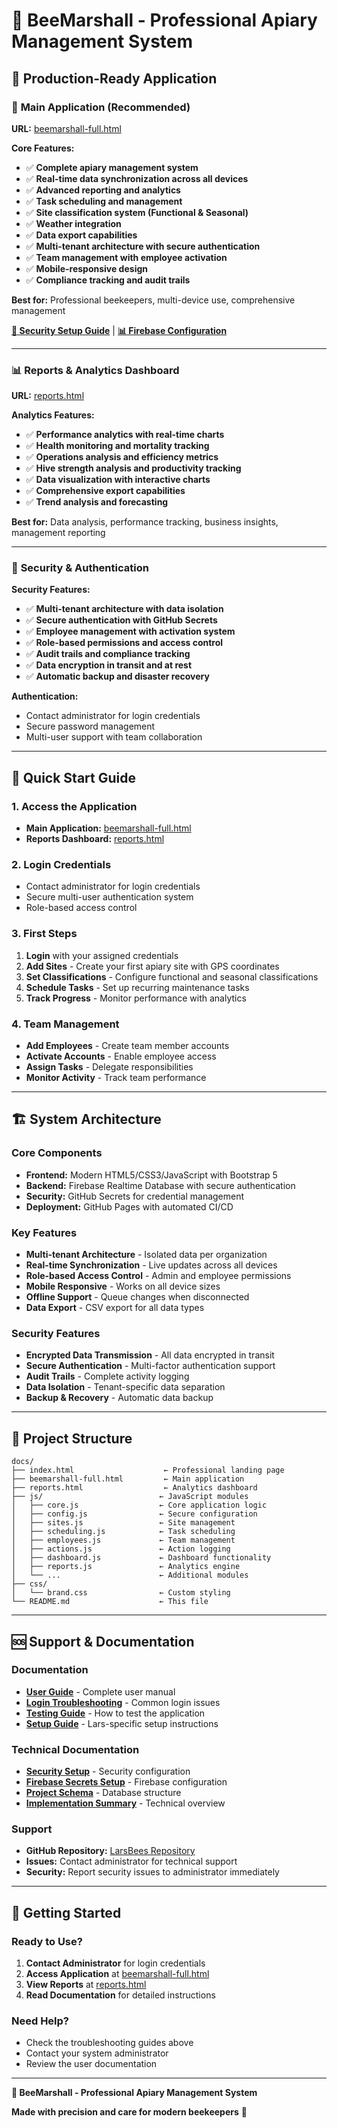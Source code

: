 # 🐝 BeeMarshall - Professional Apiary Management System

## 🚀 Production-Ready Application

### 🌟 **Main Application** (Recommended)
**URL:** [beemarshall-full.html](beemarshall-full.html)

**Core Features:**
- ✅ **Complete apiary management system**
- ✅ **Real-time data synchronization across all devices**
- ✅ **Advanced reporting and analytics**
- ✅ **Task scheduling and management**
- ✅ **Site classification system (Functional & Seasonal)**
- ✅ **Weather integration**
- ✅ **Data export capabilities**
- ✅ **Multi-tenant architecture with secure authentication**
- ✅ **Team management with employee activation**
- ✅ **Mobile-responsive design**
- ✅ **Compliance tracking and audit trails**

**Best for:** Professional beekeepers, multi-device use, comprehensive management

[**🔐 Security Setup Guide**](../SECURITY_SETUP.md) | [**📊 Firebase Configuration**](../FIREBASE_SECRETS_SETUP.md)

---

### 📊 **Reports & Analytics Dashboard**
**URL:** [reports.html](reports.html)

**Analytics Features:**
- ✅ **Performance analytics with real-time charts**
- ✅ **Health monitoring and mortality tracking**
- ✅ **Operations analysis and efficiency metrics**
- ✅ **Hive strength analysis and productivity tracking**
- ✅ **Data visualization with interactive charts**
- ✅ **Comprehensive export capabilities**
- ✅ **Trend analysis and forecasting**

**Best for:** Data analysis, performance tracking, business insights, management reporting

---

### 🔐 **Security & Authentication**

**Security Features:**
- ✅ **Multi-tenant architecture with data isolation**
- ✅ **Secure authentication with GitHub Secrets**
- ✅ **Employee management with activation system**
- ✅ **Role-based permissions and access control**
- ✅ **Audit trails and compliance tracking**
- ✅ **Data encryption in transit and at rest**
- ✅ **Automatic backup and disaster recovery**

**Authentication:**
- Contact administrator for login credentials
- Secure password management
- Multi-user support with team collaboration

---

## 🚀 Quick Start Guide

### 1. **Access the Application**
- **Main Application:** [beemarshall-full.html](beemarshall-full.html)
- **Reports Dashboard:** [reports.html](reports.html)

### 2. **Login Credentials**
- Contact administrator for login credentials
- Secure multi-user authentication system
- Role-based access control

### 3. **First Steps**
1. **Login** with your assigned credentials
2. **Add Sites** - Create your first apiary site with GPS coordinates
3. **Set Classifications** - Configure functional and seasonal classifications
4. **Schedule Tasks** - Set up recurring maintenance tasks
5. **Track Progress** - Monitor performance with analytics

### 4. **Team Management**
- **Add Employees** - Create team member accounts
- **Activate Accounts** - Enable employee access
- **Assign Tasks** - Delegate responsibilities
- **Monitor Activity** - Track team performance

---

## 🏗️ System Architecture

### **Core Components**
- **Frontend:** Modern HTML5/CSS3/JavaScript with Bootstrap 5
- **Backend:** Firebase Realtime Database with secure authentication
- **Security:** GitHub Secrets for credential management
- **Deployment:** GitHub Pages with automated CI/CD

### **Key Features**
- **Multi-tenant Architecture** - Isolated data per organization
- **Real-time Synchronization** - Live updates across all devices
- **Role-based Access Control** - Admin and employee permissions
- **Mobile Responsive** - Works on all device sizes
- **Offline Support** - Queue changes when disconnected
- **Data Export** - CSV export for all data types

### **Security Features**
- **Encrypted Data Transmission** - All data encrypted in transit
- **Secure Authentication** - Multi-factor authentication support
- **Audit Trails** - Complete activity logging
- **Data Isolation** - Tenant-specific data separation
- **Backup & Recovery** - Automatic data backup

---

## 📁 Project Structure

```
docs/
├── index.html                    ← Professional landing page
├── beemarshall-full.html         ← Main application
├── reports.html                  ← Analytics dashboard
├── js/                          ← JavaScript modules
│   ├── core.js                  ← Core application logic
│   ├── config.js                ← Secure configuration
│   ├── sites.js                 ← Site management
│   ├── scheduling.js            ← Task scheduling
│   ├── employees.js             ← Team management
│   ├── actions.js               ← Action logging
│   ├── dashboard.js             ← Dashboard functionality
│   ├── reports.js               ← Analytics engine
│   └── ...                      ← Additional modules
├── css/
│   └── brand.css                ← Custom styling
└── README.md                    ← This file
```

---

## 🆘 Support & Documentation

### **Documentation**
- **[User Guide](USER_GUIDE.md)** - Complete user manual
- **[Login Troubleshooting](LOGIN_TROUBLESHOOTING.md)** - Common login issues
- **[Testing Guide](TESTING_GUIDE.md)** - How to test the application
- **[Setup Guide](SETUP_GUIDE_LARS.md)** - Lars-specific setup instructions

### **Technical Documentation**
- **[Security Setup](../SECURITY_SETUP.md)** - Security configuration
- **[Firebase Secrets Setup](../FIREBASE_SECRETS_SETUP.md)** - Firebase configuration
- **[Project Schema](PROJECT_SCHEMA.md)** - Database structure
- **[Implementation Summary](IMPLEMENTATION_SUMMARY.md)** - Technical overview

### **Support**
- **GitHub Repository:** [LarsBees Repository](https://github.com/your-username/LarsBees)
- **Issues:** Contact administrator for technical support
- **Security:** Report security issues to administrator immediately

---

## 🎯 Getting Started

### **Ready to Use?**
1. **Contact Administrator** for login credentials
2. **Access Application** at [beemarshall-full.html](beemarshall-full.html)
3. **View Reports** at [reports.html](reports.html)
4. **Read Documentation** for detailed instructions

### **Need Help?**
- Check the troubleshooting guides above
- Contact your system administrator
- Review the user documentation

---

**🐝 BeeMarshall - Professional Apiary Management System**

**Made with precision and care for modern beekeepers** 🍯
